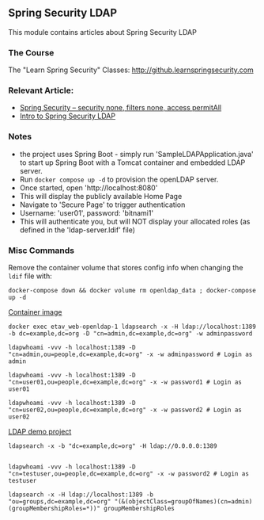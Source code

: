 ## Spring Security LDAP

This module contains articles about Spring Security LDAP

### The Course

The "Learn Spring Security" Classes: http://github.learnspringsecurity.com

### Relevant Article: 

- [Spring Security – security none, filters none, access permitAll](https://www.baeldung.com/security-none-filters-none-access-permitAll)
- [Intro to Spring Security LDAP](https://www.baeldung.com/spring-security-ldap)

### Notes

- the project uses Spring Boot - simply run 'SampleLDAPApplication.java' to start up Spring Boot with a Tomcat container and embedded LDAP server.
- Run `docker compose up -d` to provision the openLDAP server.
- Once started, open 'http://localhost:8080'
- This will display the publicly available Home Page
- Navigate to 'Secure Page' to trigger authentication
- Username: 'user01', password: 'bitnami1'
- This will authenticate you, but will NOT display your allocated roles (as defined in the 'ldap-server.ldif' file)

### Misc Commands

Remove the container volume that stores config info when changing the `ldif` file with:

```shell
docker-compose down && docker volume rm openldap_data ; docker-compose up -d
```


[Container image](https://hub.docker.com/r/bitnami/openldap/)

```shell
docker exec etav_web-openldap-1 ldapsearch -x -H ldap://localhost:1389 -b dc=example,dc=org -D "cn=admin,dc=example,dc=org" -w adminpassword
```

```shell
ldapwhoami -vvv -h localhost:1389 -D "cn=admin,ou=people,dc=example,dc=org" -x -w adminpassword # Login as admin

ldapwhoami -vvv -h localhost:1389 -D "cn=user01,ou=people,dc=example,dc=org" -x -w password1 # Login as user01

ldapwhoami -vvv -h localhost:1389 -D "cn=user02,ou=people,dc=example,dc=org" -x -w password2 # Login as user02
```

[LDAP demo project](https://github.com/wearearima/spring-boot-ldap-login)

```shell
ldapsearch -x -b "dc=example,dc=org" -H ldap://0.0.0.0:1389
```

```shell

ldapwhoami -vvv -h localhost:1389 -D "cn=testuser,ou=people,dc=example,dc=org" -x -w password2 # Login as testuser
```

```shell
ldapsearch -x -H ldap://localhost:1389 -b "ou=groups,dc=example,dc=org" "(&(objectClass=groupOfNames)(cn=admin)(groupMembershipRoles=*))" groupMembershipRoles
```

